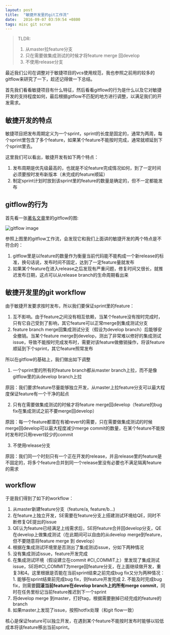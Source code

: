 ```yaml
---
layout: post
title:  "敏捷开发里的git工作流"
date:   2016-09-07 03:59:54 +0800
tags: misc git scrum
---
```


> TLDR:
> 1. 从master拉feature分支
> 2. 只在需要做集成测试的时候才将feature merge 回develop
> 3. 不使用release分支

最近我们公司在调整对于敏捷项目的vcs使用规范，我也参照之前用的较多的gitflow来研究了一下，趁还记得做一下总结。

首先我们看看敏捷项目有什么特征，然后看看gitflow的行为是什么以及它对敏捷开发的支持程度如何，最后根据gitflow不匹配的地方进行调整，以满足我们的开发需求。

## 敏捷开发的特点

敏捷项目把发布周期定义为一个sprint，sprint的长度是固定的，通常为两周，每个sprint里包含了多个feature，如果某个feature不能按时完成，通常就顺延到下个sprint里去。

这里我们可以看出，敏捷开发有如下两个特点：

1. 发布周期是优先级最高的，也就是不论feature完成情况如何，到了一定时间必须要按时发布新版本（未完成的feature顺延）
2. 制定sprint计划时放到该sprint里的feature的数量是确定的，但不一定都能发布

## gitflow的行为

首先看一张[著名文章](http://nvie.com/posts/a-successful-git-branching-model/)里的gitflow的图:

![gitflow image](http://nvie.com/img/git-model@2x.png)

参照上图里的gitflow工作流，会发现它和我们上面讲的敏捷开发的两个特点是不符合的：

1. gitflow里是以feature的数量作为衡量当前代码能不能构成一个新release的标准，换句话说，发布时间不固定，达到了一定feature量就发布
2. 如果某个feature在进入release之后发现有严重问题，修复时间又很长，就推迟发布日期，这点可以从release branch的生命周期看出来

## 敏捷开发里的git workflow

由于敏捷开发要求按时发布，所以我们要保证sprint里的feature：
1. 互不影响。由于feature之间没有相互依赖，当某个feature没有按时完成时，只有它自己受到了影响，其它feature可以正常merge到集成测试分支
2. feature branch merge回集成测试分支（假设为develop branch）后能够安全撤销。当某个feature merge到develop，测出了非常难以修好的集成测试issue，导致不能按时完成发布时，需要对该feature做撤销操作，将该feature顺延到下个sprint，其它feature照常发布

所以在gitflow的基础上，我们做出如下调整

1. 一个sprint里的所有的feature branch都从master branch上拉，而不是像gitflow里的从develop branch上拉

  原因：我们要求feature尽量能够独立开发，从master上拉feature分支可以最大程度保证feature有一个干净的起点

2. 只有在需要做集成测试的时候才将feature merge回develop（feature的bug fix在集成测试之前不要merge回develop）

  原因：每一个feature都潜在有被revert的需要，只在需要做集成测试的时候merge回develop可以最大程度减少merge commit的数量，在某个feature不能按时发布时只用revert较少的commit

3. 不使用release分支

  原因：我们同一个时刻只有一个正在开发的release，并且release里的feature是不固定的，将多个feature合并到同一个release里没有必要也不满足隔离feature的需求

## workflow

于是我们得到了如下的workflow：

1. 从master新建feature分支（feature/a, feature/b...)
2. 在feature上独立开发，SE需要在feature分支上搭建测试环境给QE，同时不断修复QE提出的issue
3. QE认为feature已经满足上线需求后，SE将feature合并回develop分支，QE在develop上做集成测试（在此期间可以自由的从develop merge到feature，但不要随意将feature merge 到 develop）
4. 根据在集成测试环境里是否测出了集成测试issue，分如下两种情况
  1. 没有集成测试issue，feature开发完成
  2. 在集成测试环境（假设建立在commit #CI_COMMIT上）里发现了集成测试issue，SE将#CI_COMMIT为merge回feature分支，在上面继续做开发，重复3和4。这里根据是否能在当前sprint结束之前完成bug fix又分为两种情况：
    1. 能够在sprint结束前完成bug fix，则feature开发完成
    2. 不能及时完成bug fix，则需要**回滚当前feature在develop branch上的所有merge commit**，同时在任务里标记当前feature推迟到下一个sprint
5. 将develop merge 到master，打好tag，根据需要删掉已经完成的feature的branch
6. 如果master上发现了issue，按照hotfix处理（和git flow一致）

核心是保证feature可以独立开发，在遇到某个feature不能按时发布时能够以较低成本将该feature移出当前sprint。
